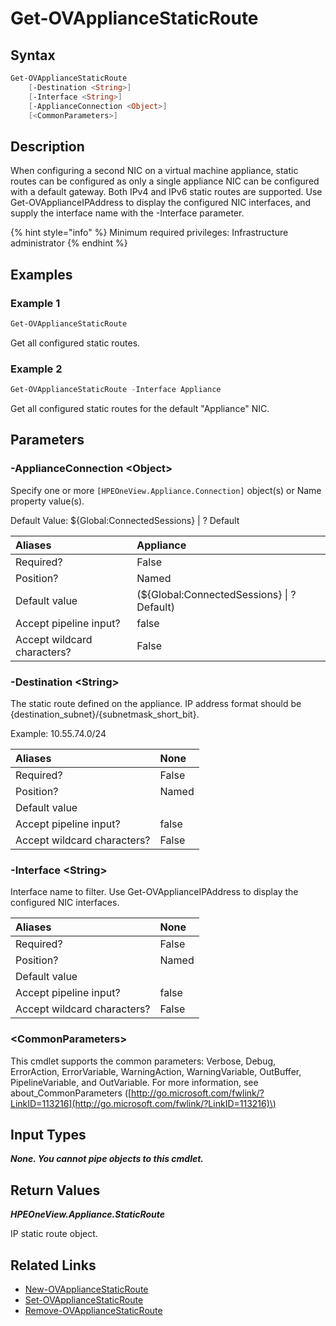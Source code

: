 ﻿---
description: Display configured static routes on the appliance.
---

# Get-OVApplianceStaticRoute

## Syntax

```powershell
Get-OVApplianceStaticRoute
    [-Destination <String>]
    [-Interface <String>]
    [-ApplianceConnection <Object>]
    [<CommonParameters>]
```

## Description

When configuring a second NIC on a virtual machine appliance, static routes can be configured as only a single appliance NIC can be configured with a default gateway.  Both IPv4 and IPv6 static routes are supported.  Use Get-OVApplianceIPAddress to display the configured NIC interfaces, and supply the interface name with the -Interface parameter.

{% hint style="info" %}
Minimum required privileges:  Infrastructure administrator
{% endhint %}

## Examples

###  Example 1 

```powershell
Get-OVApplianceStaticRoute

```

Get all configured static routes.

###  Example 2 

```powershell
Get-OVApplianceStaticRoute -Interface Appliance

```

Get all configured static routes for the default "Appliance" NIC.

## Parameters

### -ApplianceConnection &lt;Object&gt;

Specify one or more `[HPEOneView.Appliance.Connection]` object(s) or Name property value(s).

Default Value: ${Global:ConnectedSessions} | ? Default

| Aliases | Appliance |
| :--- | :--- |
| Required? | False |
| Position? | Named |
| Default value | (${Global:ConnectedSessions} &vert; ? Default) |
| Accept pipeline input? | false |
| Accept wildcard characters? | False |

### -Destination &lt;String&gt;

The static route defined on the appliance.  IP address format should be {destination_subnet}/{subnetmask_short_bit}.

Example: 10.55.74.0/24

| Aliases | None |
| :--- | :--- |
| Required? | False |
| Position? | Named |
| Default value |  |
| Accept pipeline input? | false |
| Accept wildcard characters? | False |

### -Interface &lt;String&gt;

Interface name to filter.  Use Get-OVApplianceIPAddress to display the configured NIC interfaces.

| Aliases | None |
| :--- | :--- |
| Required? | False |
| Position? | Named |
| Default value |  |
| Accept pipeline input? | false |
| Accept wildcard characters? | False |

### &lt;CommonParameters&gt;

This cmdlet supports the common parameters: Verbose, Debug, ErrorAction, ErrorVariable, WarningAction, WarningVariable, OutBuffer, PipelineVariable, and OutVariable. For more information, see about\_CommonParameters \([http://go.microsoft.com/fwlink/?LinkID=113216](http://go.microsoft.com/fwlink/?LinkID=113216)\)

## Input Types

_**None.  You cannot pipe objects to this cmdlet.**_

## Return Values

_**HPEOneView.Appliance.StaticRoute**_

IP static route object.


## Related Links

* [New-OVApplianceStaticRoute](new-ovappliancestaticroute.md)
* [Set-OVApplianceStaticRoute](set-ovappliancestaticroute.md)
* [Remove-OVApplianceStaticRoute](remove-ovappliancestaticroute.md)
